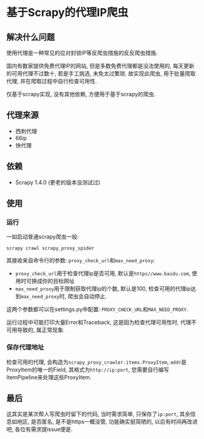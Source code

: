 # 基于Scrapy的代理IP爬虫

## 解决什么问题

使用代理是一种常见的应对封锁IP等反爬虫措施的反反爬虫措施. 

国内有数家提供免费代理IP的网站, 但是多数免费代理都是没法使用的, 每天更新的可用代理不过数十, 若是手工挑选, 未免太过繁琐. 故实现此爬虫, 用于批量爬取代理, 并在爬取过程中自行检查可用性. 

仅基于scrapy实现, 没有其他依赖, 方便用于基于scrapy的爬虫.

## 代理来源
	
 - 西刺代理 
 - 66ip 
 - 快代理

## 依赖

 - Scrapy 1.4.0 (更老的版本没测试过)

## 使用 
	
### 运行

一如启动普通scrapy爬虫一般:

	scrapy crawl scrapy_proxy_spider

其接收来自命令行的参数: `proxy_check_url`和`max_need_proxy`:

  - `proxy_check_url`用于检查代理ip是否可用, 默认是`https//www.baidu.com`, 使用时可换成你的目标网址
  - `max_need_proxy`用于限制获取代理ip的个数, 默认是100, 检查可用的代理ip达到`max_need_proxy`时, 爬虫会自动停止.

这两个参数都可以在settings.py中配置: `PROXY_CHECK_URL`和`MAX_NEED_PROXY`.

运行过程中可能打印大量Error和Traceback, 这是因为检查代理可用性时, 代理不可用导致的, 属正常现象.

### 保存代理地址

检查可用的代理, 会构造为`scrapy_proxy_crawler.items.ProxyItem`, `addr`是ProxyItem的唯一的Field, 其格式为`http://ip:port`, 您需要自行编写ItemPipeline来处理这些ProxyItem.

## 最后

这其实是某次帮人写爬虫时留下的代码, 当时需求简单, 只保存了`ip:port`, 其余信息如地区, 是否匿名, 是不是https一概没管, 功能确实挺简陋的, 以后有时间再改进吧, 各位有需求提issue便是.